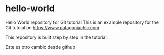 # hello-world

Hello World repository for Git tutorial
This is an example repository for the Git tutoial on https://www.patagoniachic.com

This repository is built step by step in the tutorial.

Este es otro cambio desde github
